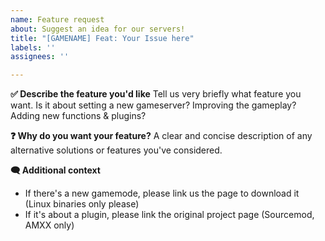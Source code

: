 ```yaml
---
name: Feature request
about: Suggest an idea for our servers!
title: "[GAMENAME] Feat: Your Issue here"
labels: ''
assignees: ''

---
```


**✅ Describe the feature you'd like**
Tell us very briefly what feature you want. Is it about setting a new gameserver? Improving the gameplay? Adding new functions & plugins?

**❓ Why do you want your feature?**
A clear and concise description of any alternative solutions or features you've considered.

**🗨 Additional context**
- If there's a new gamemode, please link us the page to download it (Linux binaries only please)
- If it's about a plugin, please link the original project page (Sourcemod, AMXX only)
